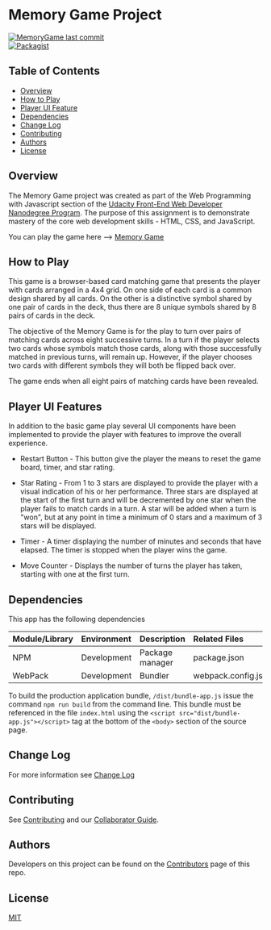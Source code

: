 # Memory Game Project

[![MemoryGame last commit](https://img.shields.io/github/last-commit/google/skia.svg)](https://github.com/b4rb13/memorygame)
<br/>
[![Packagist](https://img.shields.io/packagist/l/doctrine/orm.svg)](https://github.com/b4rb13/memorygame/)

## Table of Contents

* [Overview](#overview)
* [How to Play](#how-to-play)
* [Player UI Feature](#player-ui-features)
* [Dependencies](#dependencies)
* [Change Log](#change-log)
* [Contributing](#contributing)
* [Authors](#authors)
* [License](#license)

## Overview

The Memory Game project was created as part of the Web Programming with
Javascript section of the [Udacity Front-End Web Developer Nanodegree Program](https://www.udacity.com/course/front-end-web-developer-nanodegree--nd001). The
purpose of this assignment is to demonstrate mastery of the core web
development skills - HTML, CSS, and JavaScript.

You can play the game here --> [Memory Game](https://b4rb13.github.io/memorygame/)

## How to Play

This game is a browser-based card matching game that presents the player with
cards arranged in a 4x4 grid. On one side of each card is a common design
shared by all cards. On the other is a distinctive symbol shared by one pair
of cards in the deck, thus there are 8 unique symbols shared by 8 pairs of cards
in the deck.

The objective of the Memory Game is for the play to turn over pairs of matching
cards across eight successive turns. In a turn if the player selects two cards
whose symbols match those cards, along with those successfully matched in
previous turns, will remain up. However, if the player chooses two cards with
different symbols they will both be flipped back over.

The game ends when all eight pairs of matching cards have been revealed.

## Player UI Features

In addition to the basic game play several UI components have been implemented
to provide the player with features to improve the overall experience.

* Restart Button - This button give the player the means to reset the game
board, timer, and star rating.

* Star Rating - From 1 to 3 stars are displayed to provide the player with
a visual indication of his or her performance. Three stars are displayed at the
start of the first turn and will be decremented by one star when the player
fails to match cards in a turn. A star will be added when a turn is "won",
but at any point in time a minimum of 0 stars and a maximum of 3 stars will
be displayed.

* Timer - A timer displaying the number of minutes and seconds that have
elapsed. The timer is stopped when the player wins the game.

* Move Counter - Displays the number of turns the player has taken, starting
with one at the first turn.

## Dependencies

This app has the following dependencies

| Module/Library | Environment | Description | Related Files |
|:---------------|:------------|:------------|:--------------|
| NPM            | Development | Package manager | package.json |
| WebPack        | Development | Bundler     | webpack.config.js |

To build the production application bundle, `/dist/bundle-app.js` issue the
command `npm run build` from the command line. This bundle must be referenced
in the file `index.html` using the `<script src="dist/bundle-app.js"></script>`
tag at the bottom of the `<body>` section of the source page.

## Change Log

For more information see [Change Log](https://github.com/b4rb13/memorygame/blob/development/CHANGELOG.md)

## Contributing

See [Contributing](https://github.com/b4rb13/memorygame/blob/development/CONTRIBUTING.md)
and our [Collaborator Guide](https://github.com/b4rb13/memorygame/blob/development/COLLABORATOR_GUIDE.md).

## Authors

Developers on this project can be found on the [Contributors](https://github.com/b4rb13/memorygame/graphs/contributors) page of this repo.

## License

[MIT](https://tldrlegal.com/license/mit-license)

